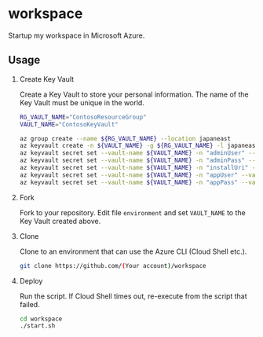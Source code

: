 # workspace
Startup my workspace in Microsoft Azure.

## Usage

1.  Create Key Vault

    Create a Key Vault to store your personal information.
    The name of the Key Vault must be unique in the world.

    ```bash
    RG_VAULT_NAME="ContosoResourceGroup"
    VAULT_NAME="ContosoKeyVault"

    az group create --name ${RG_VAULT_NAME} --location japaneast
    az keyvault create -n ${VAULT_NAME} -g ${RG_VAULT_NAME} -l japaneast
    az keyvault secret set --vault-name ${VAULT_NAME} -n "adminUser" --value "Your VM user name"
    az keyvault secret set --vault-name ${VAULT_NAME} -n "adminPass" --value "Your VM password"
    az keyvault secret set --vault-name ${VAULT_NAME} -n "installUri" --value "Your application download URI"
    az keyvault secret set --vault-name ${VAULT_NAME} -n "appUser" --value "Your application user name"
    az keyvault secret set --vault-name ${VAULT_NAME} -n "appPass" --value "Your application password"
    ```

1.  Fork

    Fork to your repository.
    Edit file `environment` and set `VAULT_NAME` to the Key Vault created above.

1.  Clone

    Clone to an environment that can use the Azure CLI (Cloud Shell etc.).

    ```bash
    git clone https://github.com/(Your account)/workspace
    ```

1.  Deploy

    Run the script.
    If Cloud Shell times out, re-execute from the script that failed.

    ```bash
    cd workspace
    ./start.sh
    ```